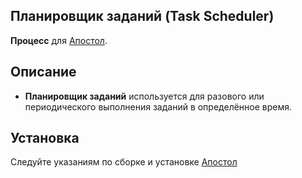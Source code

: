 Планировщик заданий (Task Scheduler)
-
**Процесс** для [Апостол](https://github.com/ufocomp/apostol-aws).

Описание
-
* **Планировщик заданий** используется для разового или периодического выполнения заданий в определённое время.

Установка
-
Следуйте указаниям по сборке и установке [Апостол](https://github.com/ufocomp/apostol-aws#%D1%81%D0%B1%D0%BE%D1%80%D0%BA%D0%B0-%D0%B8-%D1%83%D1%81%D1%82%D0%B0%D0%BD%D0%BE%D0%B2%D0%BA%D0%B0)
